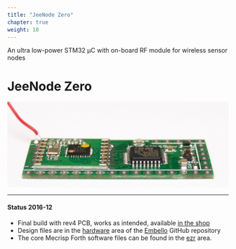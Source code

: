 ```yaml
---
title: "JeeNode Zero"
chapter: true
weight: 10
---
```


An ultra low-power STM32 µC with on-board RF module for wireless
sensor nodes
<!--more-->

# JeeNode Zero

![](DSC_5619.jpg)

----

#### Status 2016-12

* Final build with rev4 PCB, works as intended, available [in the
  shop](https://www.digitalsmarties.net/products/jeenode-zero)
* Design files are in the
  [hardware](https://github.com/jeelabs/embello/tree/master/docs/hardware) area
  of the [Embello](https://github.com/jeelabs/embello) GitHub repository
* The core Mecrisp Forth software files can be found in the
  [ezr](https://github.com/jeelabs/embello/tree/master/explore/1608-forth/jz4)
  area.
